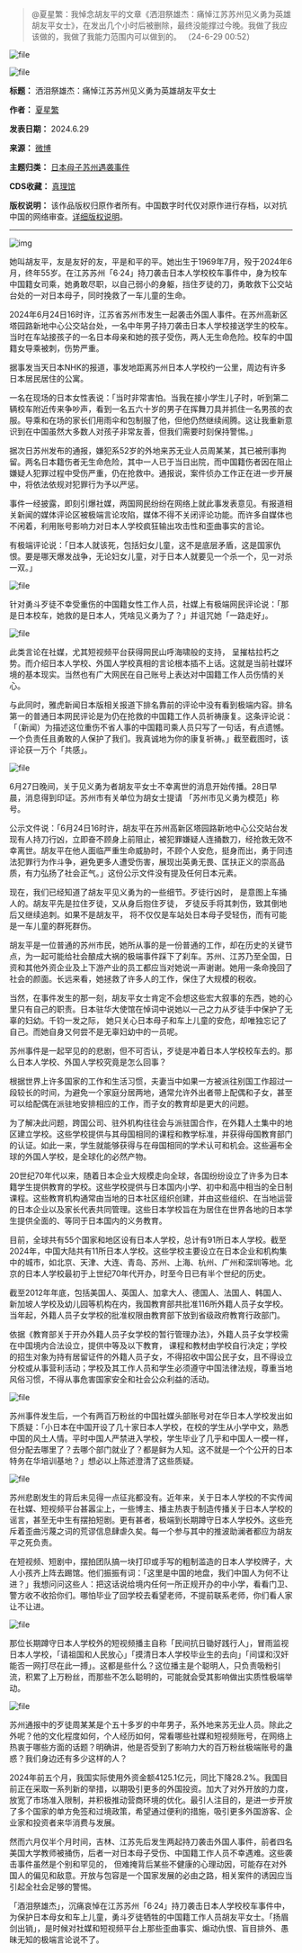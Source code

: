 
> @夏星繁：我悼念胡友平的文章《洒泪祭雄杰：痛悼江苏苏州见义勇为英雄胡友平女士》，在发出几个小时后被删除，最终没能撑过今晚。我做了我应该做的，我做了我能力范围内可以做到的。 （24-6-29 00:52）


![file](https://chinadigitaltimes.net/chinese/files/2024/06/image-1719677291368.png)  

![file](https://chinadigitaltimes.net/chinese/files/2024/06/image-1719677300541.png)




**标题：** 洒泪祭雄杰：痛悼江苏苏州见义勇为英雄胡友平女士  

**作者：** [夏星繁](https://chinadigitaltimes.net/space/夏星繁)  

**发表日期：** 2024.6.29  

**来源：** [微博](https://weibo.com/6120606636/OlbVmhz3r)  

**主题归类：** [日本母子苏州遇袭事件](https://chinadigitaltimes.net/space/日本母子苏州遇袭事件)  

**CDS收藏：** [真理馆](https://chinadigitaltimes.net/space/%E7%9C%9F%E7%90%86%E9%A6%86)  

**版权说明：** 该作品版权归原作者所有。中国数字时代仅对原作进行存档，以对抗中国的网络审查。[详细版权说明](https://chinadigitaltimes.net/chinese/copyright)。




---


![img](https://chinadigitaltimes.net/chinese/files/2024/06/654464918b664044814558611313f6ff.jpg)


她叫胡友平，友是友好的友，平是和平的平。她出生于1969年7月，殁于2024年6月，终年55岁。在江苏苏州「6·24」持刀袭击日本人学校校车事件中，身为校车中国籍女司乘，她勇敢尽职，以自己弱小的身躯，挡住歹徒的刀，勇敢救下公交站台处的一对日本母子，同时挽救了一车儿童的生命。


2024年6月24日16时许，江苏省苏州市发生一起袭击外国人事件。在苏州高新区塔园路新地中心公交站台处，一名中年男子持刀袭击日本人学校接送学生的校车。当时在车站接孩子的一名日本母亲和她的孩子受伤，两人无生命危险。校车的中国籍女导乘被刺，伤势严重。


据事发当天日本NHK的报道，事发地距离苏州日本人学校约一公里，周边有许多日本居民居住的公寓。


一名在现场的日本女性表说：「当时非常害怕。当我在接小学生儿子时，听到第二辆校车附近传来争吵声，看到一名五六十岁的男子在挥舞刀具并抓住一名男孩的衣服。导乘和在场的家长们用雨伞和包制服了他，但他仍然继续闹腾。这让我重新意识到在中国虽然大多数人对孩子非常友善，但我们需要时刻保持警惕。」


据次日苏州发布的通报，嫌犯系52岁的外地来苏无业人员周某某，其已被刑事拘留。两名日本籍伤者无生命危险，其中一人已于当日出院，而中国籍伤者因在阻止嫌疑人犯罪过程中受伤严重，仍在抢救中。通报说，案件侦办工作正在进一步开展中，将依法依规对犯罪行为予以严惩。


事件一经披露，即刻引爆社媒，两国网民纷纷在网络上就此事发表意见。有报道相关新闻的媒体评论区被极端言论攻陷，媒体不得不关闭评论功能。而许多自媒体也不闲着，利用账号影响力对日本人学校疯狂输出攻击性和歪曲事实的言论。


有极端评论说：「日本人就该死，包括妇女儿童，这不是底层矛盾，这是国家仇恨。要是哪天爆发战争，无论妇女儿童，对于日本人就要见一个杀一个，见一对杀一双。」


![file](https://chinadigitaltimes.net/chinese/files/2024/06/image-1719677508197.png)


针对勇斗歹徒不幸受重伤的中国籍女性工作人员，社媒上有极端网民评论说：「那是日本校车，她救的是日本人，凭啥见义勇为了？」并诅咒她「一路走好」。


![file](https://chinadigitaltimes.net/chinese/files/2024/06/image-1719677540748.png)


此类言论在社媒，尤其短视频平台获得网民山呼海啸般的支持， 呈摧枯拉朽之势。而介绍日本人学校、外国人学校真相的言论根本插不上话。这就是当前社媒环境的基本现实。当然也有广大网民在自己账号上表达对中国籍工作人员伤情的关心。


与此同时，雅虎新闻日本版相关报道下排名靠前的评论中没有看到极端内容。排名第一的普通日本网民评论是为仍在抢救的中国籍工作人员祈祷康复。这条评论说：「（新闻）为描述这位重伤不省人事的中国籍司乘人员只写了一句话，有点遗憾。一个负责任且勇敢的人保护了我们。我真诚地为你的康复祈祷。」截至截图时，该评论获一万个「共感」。


![file](https://chinadigitaltimes.net/chinese/files/2024/06/image-1719677602580.png)


6月27日晚间，关于见义勇为者胡友平女士不幸离世的消息开始传播。28日早晨，消息得到印证。苏州市有关单位为胡女士提请 「苏州市见义勇为模范」称号。


公示文件说：「6月24日16时许，胡友平在苏州高新区塔园路新地中心公交站台发现有人持刀行凶，立即奋不顾身上前阻止，被犯罪嫌疑人连捅数刀，经抢救无效不幸离世。胡友平在他人面临严重生命威胁时，不顾个人安危，挺身而出，勇于同违法犯罪行为作斗争，避免更多人遭受伤害，展现出英勇无畏、匡扶正义的崇高品质，有力弘扬了社会正气。」这份公示文件没有提及任何日本元素。


现在，我们已经知道了胡友平见义勇为的一些细节。歹徒行凶时， 是意图上车捅人的。胡友平先是拉住歹徒，又从身后抱住歹徒， 歹徒反手将其刺伤，致其倒地后又继续追刺。如果不是胡友平， 将不仅仅是车站处日本母子受轻伤，而有可能是一车儿童的群死群伤。


胡友平是一位普通的苏州市民，她所从事的是一份普通的工作，却在历史的关键节点，为一起可能给社会酿成大祸的极端事件踩下了刹车。苏州、江苏乃至全国，日资和其他外资企业及上下游产业的员工都应当对她说一声谢谢。她用一条命挽回了社会的颜面。长远来看，她拯救了许多人的工作，保住了大规模的税收。


当然，在事件发生的那一刻，胡友平女士肯定不会想这些宏大叙事的东西，她的心里只有自己的职责。日本驻华大使馆在悼词中说她以一己之力从歹徒手中保护了无辜的妇幼。千钧一发之际， 她只关心日本母子和车上儿童的安危，却唯独忘记了自己。而她自身又何尝不是无辜妇幼中的一员呢。


苏州事件是一起罕见的的悲剧，但不可否认，歹徒是冲着日本人学校校车去的。那么日本人学校、外国人学校究竟是怎么回事？


根据世界上许多国家的工作和生活习惯，夫妻当中如果一方被派往别国工作超过一段较长的时间，为避免一个家庭分居两地，通常允许外出者带上配偶和子女，甚至可以给配偶在派驻地安排相应的工作，而子女的教育却是更大的问题。


为了解决此问题，跨国公司、驻外机构往往会与派驻国合作，在外籍人土集中的地区建立学校。这些学校提供与其母国相同的课程和教学标准，并获得母国教育部门的认证。如此一来，学生就能够获得与在母国相同的学术认可和机会。这些遍布全球的外国人学校，是全球化的必然产物。


20世纪70年代以来，随着日本企业大规模走向全球，各国纷纷设立了许多为日本籍学生提供教育的学校。这些学校提供与日本国内小学、初中和高中相当的全日制课程。这些教育机构通常由当地的日本社区组织创建，并由这些组织、在当地运营的日本企业以及家长代表共同管理。这些日本学校旨在为居住在世界各地的日本学生提供全面的、等同于日本国内的义务教育。


目前，全球共有55个国家和地区设有日本人学校，总计有91所日本人学校。截至2024年，中国大陆共有11所日本人学校。这些学校主要设立在日本企业和机构集中的城市，如北京、天津、大连、青岛、苏州、上海、杭州、广州和深圳等地。北京的日本人学校最初于上世纪70年代开办，时至今日已有半个世纪的历史。


截至2012年年底，包括美国人、英国人、加拿大人、德国人、法国人、韩国人、新加坡人学校及幼儿园等机构在内，我国教育部共批准116所外籍人员子女学校。当年起，外籍人员子女学校的批准权限由教育部下放到省级政府教育行政部门。


依据《教育部关于开办外籍人员子女学校的暂行管理办法》，外籍人员子女学校需在中国境内合法设立，提供中等及以下教育， 课程和教材由学校自行决定；学校的招生对象为持有居留证件的外籍人员子女，不得招收中国公民子女，且不得设立分校或从事营利活动；学校及其工作人员和学生必须遵守中国法律法规，尊重当地风俗习惯，不得从事危害国家安全和社会公众利益的活动。


![file](https://chinadigitaltimes.net/chinese/files/2024/06/image-1719677800682.png)


苏州事件发生后，一个有两百万粉丝的中国社媒头部账号对在华日本人学校发出如下质疑：「小日本在中国开设了几十家日本人学校，在校的学生从小学中文，熟悉中国的风土人情。平时中国人严禁进入学校，学生毕业了几乎和中国人一模一样，但分配去哪里了？去哪个部门就业了？都是鲜为人知。这不就是一个个公开的日本特务在华培训基地？」想必以上陈述澄清了这些质疑。


![file](https://chinadigitaltimes.net/chinese/files/2024/06/image-1719677916809.png)


苏州悲剧发生的背后未见得一点征兆都没有。近年来，关于日本人学校的不实传闻在社媒、短视频平台甚嚣尘上，一些博主、播主热衷于制造传播关于日本人学校的谣言，甚至无中生有摆拍短剧。更有甚者，极端到长期蹲守日本人学校外。这些充斥着歪曲污蔑之词的荒谬信息肆虐久矣。每一个参与其中的推波助澜者都应为胡友平之死负责。


在短视频、短剧中，摆拍团队搞一块打印或手写的粗制滥造的日本人学校牌子，大人小孩齐上阵去踢馆。他们振振有词：「这里是中国的地盘，我们中国人为何不让进？」我想问问这些人：把这话说给境内任何一所正规开办的中小学，看看门卫、警方收不收拾你们。哪怕毕业了回学校去看望老师，不提前联系老师，你们看人家让不让进。


![file](https://chinadigitaltimes.net/chinese/files/2024/06/image-1719677941214.png)


那位长期蹲守日本人学校外的短视频播主自称「民间抗日锄好践行人」，冒雨监视日本人学校，「请祖国和人民放心」「摸清日本人学校毕业生的去向」「间谍和汉奸能否一网打尽在此一搏」。这都是些什么？这位播主是个聪明人，只负责吸粉引流，积累了上万粉丝，而那些不怎么聪明的，可能就会受其影响做出实质性极端举动。


![file](https://chinadigitaltimes.net/chinese/files/2024/06/image-1719678005262.png)


苏州通报中的歹徒周某某是个五十多岁的中年男子，系外地来苏无业人员。除此之外呢？他的文化程度如何，个人经历如何，常看哪些社媒和短视频账号，在网络上热衷于哪些方面的话题？明确讲，他是否受到了影响力大的百万粉丝极端账号的蛊惑？我们身边还有多少这样的人？


2024年前五个月，我国实际使用外资金额4125.1亿元，同比下降28.2%。我国目前正在采取一系列新的举措，以期吸引更多的外国投资。加大了对外开放的力度，放宽了市场准入限制，并积极推动营商环境的优化。最引人注目的，是进一步开放了多个国家的单方免签和过境政策，希望通过便利的措施，吸引更多外国游客、企业家和投资者来华消费与发展。


然而六月仅半个月时间，吉林、江苏先后发生两起持刀袭击外国人事件，前者四名美国大学教师被捅伤，后者一对日本母子受伤、中国籍工作人员不幸遇难。这些袭击事件虽然是个别和罕见的， 但难掩背后某些不健康的心理动因，可能存在对外国人的偏见和敌意。开放与包容是一个国家发展的必由之路，相关案件的诱因应当引起全社会足够的警惕。


「酒泪祭雄杰」，沉痛哀悼在江苏苏州「6·24」持刀袭击日本人学校校车事件中，为保护日本母女和车上儿童，勇斗歹徒牺牲的中国籍工作人员胡友平女士。「扬眉剑出销」，是时候对社媒和短视频平台上那些歪曲事实、煽动仇恨、盲目排外、愚昧无知的极端言论说不了。


